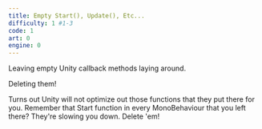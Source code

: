 ```yaml
---
title: Empty Start(), Update(), Etc...
difficulty: 1 #1-3
code: 1
art: 0
engine: 0
---
```

<!--instead-of-->
Leaving empty Unity callback methods laying around.
<!--try-->
Deleting them!
<!--because-->
Turns out Unity will not optimize out those functions that they put there for you. Remember that Start function in every MonoBehaviour that you left there? They're slowing you down. Delete 'em!